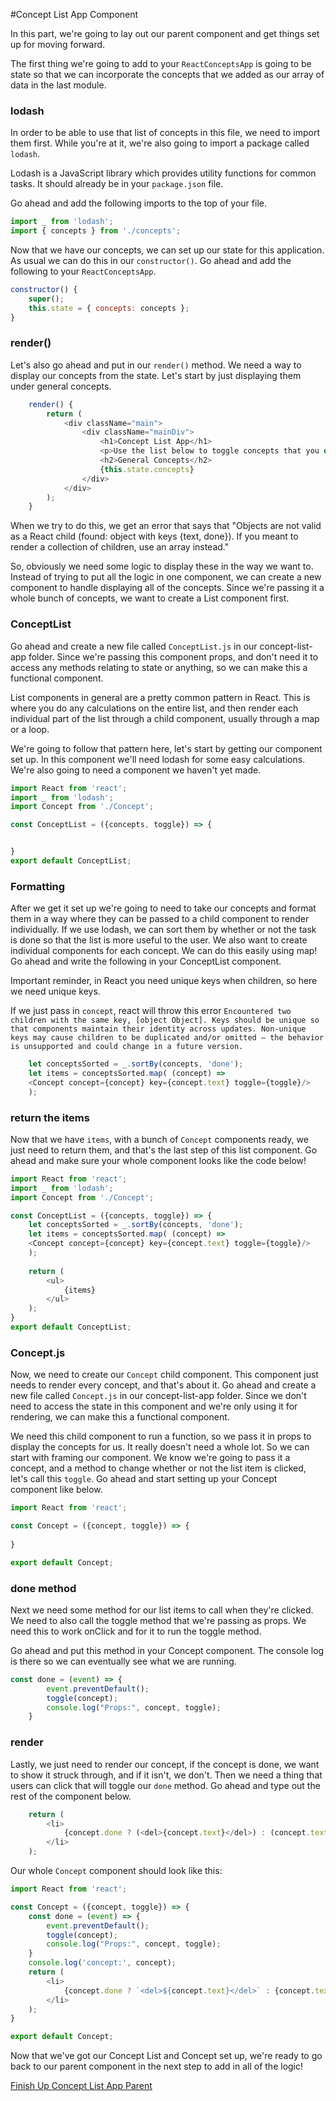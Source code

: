 #Concept List App Component

In this part, we're going to lay out our parent component and get things set up for moving forward. 

The first thing we're going to add to your `ReactConceptsApp` is going to be state so that we can incorporate the concepts that we added as our array of data in the last module. 

### lodash
In order to be able to use that list of concepts in this file, we need to import them first. While you're at it, we're also going to import a package called `lodash`. 

Lodash is a JavaScript library which provides utility functions for common tasks. It should already be in your `package.json` file.

Go ahead and add the following imports to the top of your file.

```js
import _ from 'lodash';
import { concepts } from './concepts';
```

Now that we have our concepts, we can set up our state for this application. As usual we can do this in our `constructor()`. Go ahead and add the following to your `ReactConceptsApp`. 

```js
constructor() {
    super(); 
    this.state = { concepts: concepts };
}
```

### render()
Let's also go ahead and put in our `render()` method. We need a way to display our concepts from the state. Let's start by just displaying them under general concepts. 

```js
    render() {
        return (
            <div className="main">
                <div className="mainDiv">
                    <h1>Concept List App</h1>
                    <p>Use the list below to toggle concepts that you do or do not understand. Note that this will update when you refresh the page.</p>
                    <h2>General Concepts</h2>
                    {this.state.concepts}
                </div>
            </div>
        );
    }
```

When we try to do this, we get an error that says that "Objects are not valid as a React child (found: object with keys {text, done}). If you meant to render a collection of children, use an array instead."

So, obviously we need some logic to display these in the way we want to. Instead of trying to put all the logic in one component, we can create a new component to handle displaying all of the concepts. Since we're passing it a whole bunch of concepts, we want to create a List component first. 

### ConceptList
Go ahead and create a new file called `ConceptList.js` in our concept-list-app folder. Since we're passing this component props, and don't need it to access any methods relating to state or anything, so we can make this a functional component. 

List components in general are a pretty common pattern in React. This is where you do any calculations on the entire list, and then render each individual part of the list through a child component, usually through a map or a loop. 

We're going to follow that pattern here, let's start by getting our component set up. In this component we'll need lodash for some easy calculations. We're also going to need a component we haven't yet made. 

```js
import React from 'react';
import _ from 'lodash';
import Concept from './Concept';

const ConceptList = ({concepts, toggle}) => {


}
export default ConceptList;
```

### Formatting
After we get it set up we're going to need to take our concepts and format them in a way where they can be passed to a child component to render individually. If we use lodash, we can sort them by whether or not the task is done so that the list is more useful to the user. We also want to create individual components for each concept. We can do this easily using map! Go ahead and write the following in your ConceptList component. 

Important reminder, in React you need unique keys when children, so here we need unique keys. 

If we just pass in `concept`, react will throw this error `Encountered two children with the same key, [object Object]. Keys should be unique so that components maintain their identity across updates. Non-unique keys may cause children to be duplicated and/or omitted — the behavior is unsupported and could change in a future version.`

```js
    let conceptsSorted = _.sortBy(concepts, 'done');
    let items = conceptsSorted.map( (concept) => 
    <Concept concept={concept} key={concept.text} toggle={toggle}/>
    );
```


### return the items
Now that we have `items`, with a bunch of `Concept` components ready, we just need to return them, and that's the last step of this list component. Go ahead and make sure your whole component looks like the code below!

```js
import React from 'react';
import _ from 'lodash';
import Concept from './Concept';

const ConceptList = ({concepts, toggle}) => {
    let conceptsSorted = _.sortBy(concepts, 'done');
    let items = conceptsSorted.map( (concept) => 
    <Concept concept={concept} key={concept.text} toggle={toggle}/>
    );
    
    return (
        <ul>
            {items}
        </ul>
    );
}
export default ConceptList;
```

### Concept.js
Now, we need to create our `Concept` child component. This component just needs to render every concept, and that's about it. Go ahead and create a new file called `Concept.js` in our concept-list-app folder. Since we don't need to access the state in this component and we're only using it for rendering, we can make this a functional component.

We need this child component to run a function, so we pass it in props to display the concepts for us. It really doesn't need a whole lot. So we can start with framing our component. We know we're going to pass it a concept, and a method to change whether or not the list item is clicked, let's call this `toggle`. Go ahead and start setting up your Concept component like below.

```js
import React from 'react';

const Concept = ({concept, toggle}) => {
    
}

export default Concept;

```


### done method
Next we need some method for our list items to call when they're clicked. We need to also call the toggle method that we're passing as props. We need this to work onClick and for it to run the toggle method. 

Go ahead and put this method in your Concept component. The console log is there so we can eventually see what we are running.


```js
const done = (event) => {
        event.preventDefault();
        toggle(concept);
        console.log("Props:", concept, toggle);
    }

```

### render 

Lastly, we just need to render our concept, if the concept is done, we want to show it struck through, and if it isn't, we don't. Then we need a thing that users can click that will toggle our `done` method. Go ahead and type out the rest of the component below.

```js
    return (
        <li>
            {concept.done ? (<del>{concept.text}</del>) : (concept.text)} <a href="" onClick={done}>✓</a>
        </li>
    );
```

Our whole `Concept` component should look like this: 
```js
import React from 'react';

const Concept = ({concept, toggle}) => {
    const done = (event) => {
        event.preventDefault();
        toggle(concept);
        console.log("Props:", concept, toggle);
    }
    console.log('concept:', concept);
    return (
        <li>
            {concept.done ? `<del>${concept.text}</del>` : {concept.text}} <a href="" onClick={done}>✓</a>
        </li>
    );
}

export default Concept;
```

Now that we've got our Concept List and Concept set up, we're ready to go back to our parent component in the next step to add in all of the logic! 

[Finish Up Concept List App Parent](2.3-concept.md)
